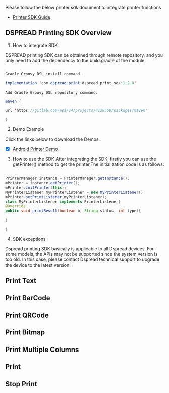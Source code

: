 Please follow the below printer sdk document to integrate printer functions
- [Printer SDK Guide](https://drive.google.com/file/d/1Dj5ATBWgj7eZPmXPmF_WVgHQCXrPLLxw/view?usp=sharing)

## DSPREAD Printing SDK Overview

 1. How to integrate SDK

DSPREAD printing SDK can be obtained through remote repository, and you only need to add the dependency to the build.gradle of the module.
``` java

Gradle Groovy DSL install command.

implementation 'com.dspread.print:dspread_print_sdk:1.2.0'

Add Gradle Groovy DSL repository command.

maven {

url 'https://gitlab.com/api/v4/projects/4128550/packages/maven'

}
``` 
 2. Demo Example

Click the links below to download the Demos.

<div style='color: blue'>

- [x] [Android Printer Demo](https://gitlab.com/dspread/android) 
    
</div>

 3. How to use the SDK
After integrating the SDK, firstly you can use the getPrinter() method to get the printer,The initialization code is as follows:

``` java

PrinterManager instance = PrinterManager.getInstance();
mPrinter = instance.getPrinter();
mPrinter.initPrinter(this);
MyPrinterListener myPrinterListener = new MyPrinterListener();
mPrinter.setPrintListener(myPrinterListener);
class MyPrinterListener implements PrinterListener{
@Override
public void printResult(boolean b, String status, int type){

}

}
```
 4. SDK exceptions

 Dspread printing SDK basically is applicable to all Dspread devices. For some models, the APIs may not be supported since the system version is too old. In this case, please contact Dspread technical support to upgrade the device to the latest version.

## Print Text

## Print BarCode

## Print QRCode

## Print Bitmap

## Print Multiple Columns


## Print

## Stop Print


